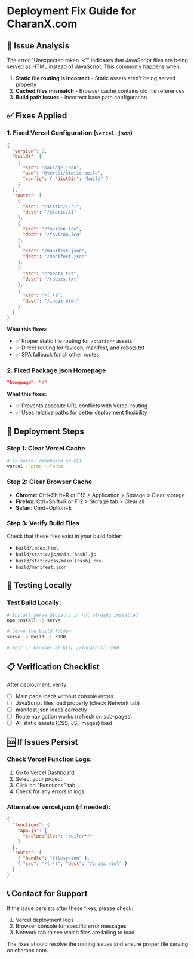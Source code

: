 # Deployment Fix Guide for CharanX.com

## 🚨 Issue Analysis
The error "Unexpected token '<'" indicates that JavaScript files are being served as HTML instead of JavaScript. This commonly happens when:

1. **Static file routing is incorrect** - Static assets aren't being served properly
2. **Cached files mismatch** - Browser cache contains old file references  
3. **Build path issues** - Incorrect base path configuration

## ✅ Fixes Applied

### 1. Fixed Vercel Configuration (`vercel.json`)
```json
{
  "version": 2,
  "builds": [
    {
      "src": "package.json",
      "use": "@vercel/static-build",
      "config": { "distDir": "build" }
    }
  ],
  "routes": [
    {
      "src": "/static/(.*)",
      "dest": "/static/$1"
    },
    {
      "src": "/favicon.ico",
      "dest": "/favicon.ico"
    },
    {
      "src": "/manifest.json",
      "dest": "/manifest.json"
    },
    {
      "src": "/robots.txt",
      "dest": "/robots.txt"
    },
    {
      "src": "/(.*)",
      "dest": "/index.html"
    }
  ]
}
```

**What this fixes:**
- ✅ Proper static file routing for `/static/*` assets
- ✅ Direct routing for favicon, manifest, and robots.txt
- ✅ SPA fallback for all other routes

### 2. Fixed Package.json Homepage
```json
"homepage": "/"
```

**What this fixes:**
- ✅ Prevents absolute URL conflicts with Vercel routing
- ✅ Uses relative paths for better deployment flexibility

## 🚀 Deployment Steps

### Step 1: Clear Vercel Cache
```bash
# In Vercel dashboard or CLI
vercel --prod --force
```

### Step 2: Clear Browser Cache
- **Chrome**: Ctrl+Shift+R or F12 > Application > Storage > Clear storage
- **Firefox**: Ctrl+Shift+R or F12 > Storage tab > Clear all
- **Safari**: Cmd+Option+E

### Step 3: Verify Build Files
Check that these files exist in your build folder:
- `build/index.html`
- `build/static/js/main.[hash].js`
- `build/static/css/main.[hash].css`
- `build/manifest.json`

## 🔧 Testing Locally

### Test Build Locally:
```bash
# Install serve globally if not already installed
npm install -g serve

# Serve the build folder
serve -s build -l 3000

# Test in browser at http://localhost:3000
```

## 📋 Verification Checklist

After deployment, verify:
- [ ] Main page loads without console errors
- [ ] JavaScript files load properly (check Network tab)
- [ ] manifest.json loads correctly
- [ ] Route navigation works (refresh on sub-pages)
- [ ] All static assets (CSS, JS, images) load

## 🆘 If Issues Persist

### Check Vercel Function Logs:
1. Go to Vercel Dashboard
2. Select your project
3. Click on "Functions" tab
4. Check for any errors in logs

### Alternative vercel.json (if needed):
```json
{
  "functions": {
    "app.js": {
      "includeFiles": "build/**"
    }
  },
  "routes": [
    { "handle": "filesystem" },
    { "src": "/(.*)", "dest": "/index.html" }
  ]
}
```

## 📞 Contact for Support
If the issue persists after these fixes, please check:
1. Vercel deployment logs
2. Browser console for specific error messages
3. Network tab to see which files are failing to load

The fixes should resolve the routing issues and ensure proper file serving on charanx.com.
